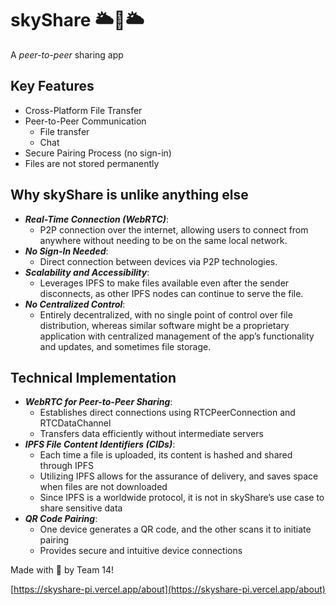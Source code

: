 # skyShare 🌥️🦒🌥️

A *peer-to-peer*  sharing app

## Key Features

- Cross-Platform File Transfer
- Peer-to-Peer Communication
    - File transfer
    - Chat
- Secure Pairing Process (no sign-in)
- Files are not stored permanently

## Why skyShare is unlike anything else

- ***Real-Time Connection (WebRTC)***:
    - P2P connection over the internet, allowing users to connect from anywhere without needing to be on the same local network.
- ***No Sign-In Needed***:
    - Direct connection between devices via P2P technologies.
- ***Scalability and Accessibility***:
    - Leverages IPFS to make files available even after the sender disconnects, as other IPFS nodes can continue to serve the file.
- ***No Centralized Control***:
    - Entirely decentralized, with no single point of control over file distribution, whereas similar software might be a proprietary application with centralized management of the app’s functionality and updates, and sometimes file storage.

## Technical Implementation

- __***WebRTC for Peer-to-Peer Sharing***__:
    - Establishes direct connections using RTCPeerConnection and RTCDataChannel
    - Transfers data efficiently without intermediate servers
- ***IPFS File Content Identifiers (CIDs)***:
    - Each time a file is uploaded, its content is hashed and shared through IPFS
    - Utilizing IPFS allows for the assurance of delivery, and saves space when files are not downloaded
    - Since IPFS is a worldwide protocol, it is not in skyShare’s use case to share sensitive data
- ***QR Code Pairing***:
    - One device generates a QR code, and the other scans it to initiate pairing
    - Provides secure and intuitive device connections

Made with 🦒 by Team 14!

[https://skyshare-pi.vercel.app/about](https://skyshare-pi.vercel.app/about)
